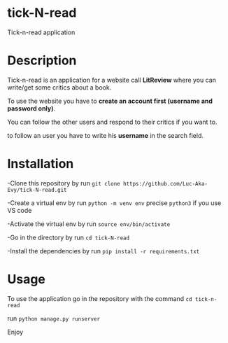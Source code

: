 # tick-N-read
Tick-n-read application

# Description
Tick-n-read is an application for a website call **LitReview** where you can write/get some critics about a book.

To use the website you have to **create an account first (username and password only)**.

You can follow the other users and respond to their critics if you want to.

to follow an user you have to write his **username** in the search field.

# Installation
-Clone this repository by run `git clone https://github.com/Luc-Aka-Evy/tick-N-read.git`

-Create a virtual env by run `python -m venv env` precise `python3`  if you use VS code

-Activate the virtual env by run `source env/bin/activate`

-Go in the directory by run `cd tick-N-read`

-Install the dependencies by run `pip install -r requirements.txt`

# Usage
To use the application go in the repository with the command `cd tick-n-read`

run `python manage.py runserver`

Enjoy
 
